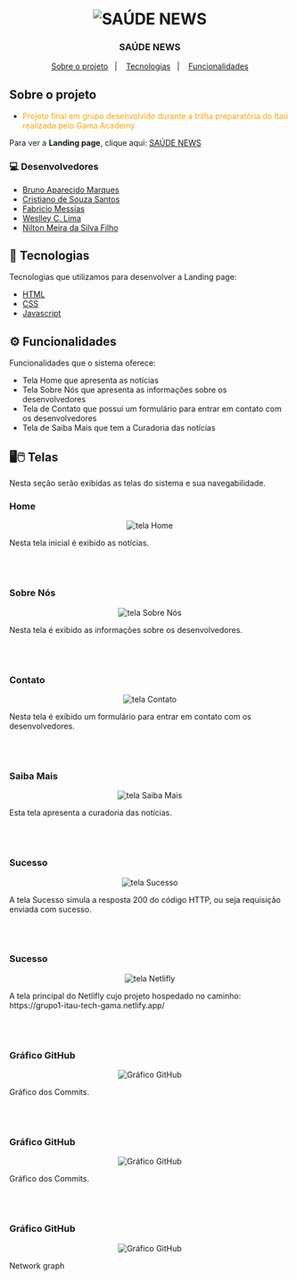 <h1 align="center">
<img src="https://grupo1-itau-tech-gama.netlify.app/image/logotipo.png" title="SAÚDE NEWS" />
</h1>

<h3 align="center">
  SAÚDE NEWS
</h3>

<p align="center">
  <a href="#-sobre-o-projeto">Sobre o projeto</a>&nbsp;&nbsp;&nbsp;|&nbsp;&nbsp;&nbsp;
  <a href="#-tecnologias">Tecnologias</a>&nbsp;&nbsp;&nbsp;|&nbsp;&nbsp;&nbsp;
  <a href="#-funcionalidades">Funcionalidades</a>
</p>

## Sobre o projeto

- <p style="color: orange;">Projeto final em grupo desenvolvido durante a trilha preparatória do Itaú realizada pelo Gama Academy</p>

Para ver a **Landing page**, clique aqui: [SAÚDE NEWS](https://grupo1-itau-tech-gama.netlify.app/index.html)</br>

### 💻 Desenvolvedores
- [Bruno Aparecido Marques](https://github.com/BrunoApMarques)
- [Cristiano de Souza Santos](https://github.com/CSS6958)
- [Fabricio Messias](https://github.com/FabricioMessias)
- [Weslley C. Lima](https://github.com/WCL79)
- [Nilton Meira da Silva Filho](https://github.com/MNilton)


## 🚀 Tecnologias 

Tecnologias que utilizamos para desenvolver a Landing page:

- [HTML](https://www.w3schools.com/html/)
- [CSS](https://www.w3schools.com/css/)
- [Javascript](https://www.w3schools.com/js/)


## ⚙️ Funcionalidades
Funcionalidades que o sistema oferece:
- Tela Home que apresenta as notícias
- Tela Sobre Nós que apresenta as informações sobre os desenvolvedores
- Tela de Contato que possui um formulário para entrar em contato com os desenvolvedores
- Tela de Saiba Mais que tem a Curadoria das notícias

	
## 🖥️🖱️ Telas 

Nesta seção serão exibidas as telas do sistema e sua navegabilidade.

### Home
<p align="center">
<img src="https://grupo1-itau-tech-gama.netlify.app/image/telas/home.png" title="tela Home" />
</p>
Nesta tela inicial é exibido as notícias.

<br/><br/>
### Sobre Nós
<p align="center">
<img src="https://grupo1-itau-tech-gama.netlify.app/image/telas/sobrenos.png" title="tela Sobre Nós" />
</p>
Nesta tela é exibido as informações sobre os desenvolvedores. 

<br/><br/>
### Contato
<p align="center">
<img src="https://grupo1-itau-tech-gama.netlify.app/image/telas/contato.JPG" title="tela Contato" />
</p>
Nesta tela é exibido um formulário para entrar em contato com os desenvolvedores.

<br/><br/>
### Saiba Mais
<p align="center">
<img src="https://grupo1-itau-tech-gama.netlify.app/image/telas/saibamais.png" title="tela Saiba Mais" />
</p>
Esta tela apresenta a curadoria das notícias.

<br/><br/>
### Sucesso
<p align="center">
<img src="https://grupo1-itau-tech-gama.netlify.app/image/telas/sucesso.png" title="tela Sucesso" />
</p>
A tela Sucesso simula a resposta 200 do código HTTP, ou seja requisição enviada com sucesso.

<br/><br/>
### Sucesso
<p align="center">
<img src="https://grupo1-itau-tech-gama.netlify.app/image/telas/netlifly.JPG" title="tela Netlifly" />
</p>
A tela principal do Netlifly cujo projeto hospedado no caminho: https://grupo1-itau-tech-gama.netlify.app/

<br/><br/>
### Gráfico GitHub
<p align="center">
<img src="https://grupo1-itau-tech-gama.netlify.app/image/telas/githubgrafico.png" title="Gráfico GitHub" />
</p>
Gráfico dos Commits. 

<br/><br/>
### Gráfico GitHub
<p align="center">
<img src="https://grupo1-itau-tech-gama.netlify.app/image/telas/githubgrafico1.png" title="Gráfico GitHub" />
</p>
Gráfico dos Commits. 

<br/><br/>
### Gráfico GitHub
<p align="center">
<img src="https://grupo1-itau-tech-gama.netlify.app/image/telas/githubgrafico2.png" title="Gráfico GitHub" />
</p>
Network graph
